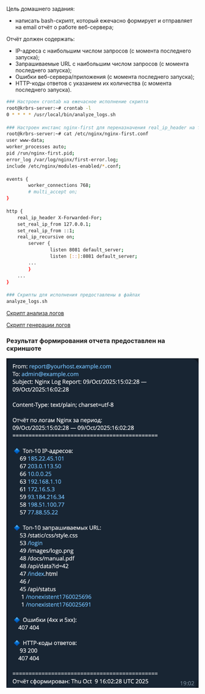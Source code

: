 Цель домашнего задания:  
- написать bash-скрипт, который ежечасно формирует и отправляет на email отчёт о работе веб-сервера;

Отчёт должен содержать:
- IP-адреса с наибольшим числом запросов (с момента последнего запуска);
- Запрашиваемые URL с наибольшим числом запросов (с момента последнего запуска);
- Ошибки веб-сервера/приложения (с момента последнего запуска);
- HTTP-коды ответов с указанием их количества (с момента последнего запуска).

```bash
### Настроен crontab на ежечасное исполнение скрипта
root@krbrs-server:~# crontab -l
0 * * * * /usr/local/bin/analyze_logs.sh

### Настроен инстанс nginx-first для переназначения real_ip_header на тот что передаем в заголовке в скрипте
root@krbrs-server:~# cat /etc/nginx/nginx-first.conf
user www-data;
worker_processes auto;
pid /run/nginx-first.pid;
error_log /var/log/nginx/first-error.log;
include /etc/nginx/modules-enabled/*.conf;

events {
        worker_connections 768;
        # multi_accept on;
}

http {
    real_ip_header X-Forwarded-For;
    set_real_ip_from 127.0.0.1;
    set_real_ip_from ::1;
    real_ip_recursive on;
        server {
                listen 8081 default_server;
                listen [::]:8081 default_server;
        ...
        }
    ...
}

### Скрипты для исполнения предоставлены в файлах
analyze_logs.sh

```

[Скрипт анализа логов](./analyze_logs.sh)

[Скрипт генерации логов](./generate_logs.sh)

### Результат формирования отчета предоставлен на скриншоте
![RESULT_REPORT.png](./Screenshots/RESULT_REPORT.png)